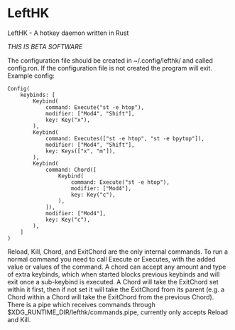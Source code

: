 # LeftHK
LeftHK - A hotkey daemon written in Rust

*THIS IS BETA SOFTWARE*

The configuration file should be created in ~/.config/lefthk/ and called config.ron. If the configuration file is not created the program will exit.
Example config:
```ron
Config(
    keybinds: [
        Keybind(
            command: Execute("st -e htop"),
            modifier: ["Mod4", "Shift"],
            key: Key("x"),
        ),
        Keybind(
            command: Executes(["st -e htop", "st -e bpytop"]),
            modifier: ["Mod4", "Shift"],
            key: Keys(["x", "m"]),
        ),
        Keybind(
            command: Chord([
                Keybind(
                    command: Execute("st -e htop"),
                    modifier: ["Mod4"],
                    key: Key("c"),
                ),
            ]),
            modifier: ["Mod4"],
            key: Key("c"),
        ),
    ]
)
```
Reload, Kill, Chord, and ExitChord are the only internal commands. To run a normal command you need 
to call Execute or Executes, with the added value or values of the command. A chord can accept any amount and type of extra
keybinds, which when started blocks previous keybinds and will exit once a sub-keybind is 
executed. A Chord will take the ExitChord set within it first, then if not set it will take the 
ExitChord from its parent (e.g. a Chord within a Chord will take the ExitChord from the previous Chord). 
There is a pipe which receives commands through $XDG_RUNTIME_DIR/lefthk/commands.pipe, currently
only accepts Reload and Kill.
